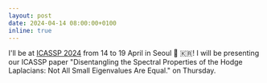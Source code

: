 ```yaml
---
layout: post
date: 2024-04-14 08:00:00+0100
inline: true
---
```


I'll be at <a href='https://2024.ieeeicassp.org'>ICASSP 2024</a> from 14 to 19 April in Seoul :cherry_blossom: :kr:! I will be presenting our ICASSP paper "Disentangling the Spectral Properties of the Hodge Laplacians: Not All Small Eigenvalues Are Equal." on Thursday.